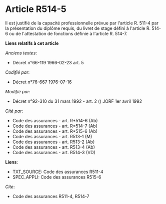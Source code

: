 # Article R514-5

Il est justifié de la capacité professionnelle prévue par l'article R. 511-4 par la présentation du diplôme requis, du livret
de stage défini à l'article R. 514-6 ou de l'attestation de fonctions définie à l'article R. 514-7.

**Liens relatifs à cet article**

_Anciens textes_:

  - Décret n°66-119 1966-02-23 art. 5

_Codifié par_:

  - Décret n°76-667 1976-07-16

_Modifié par_:

  - Décret n°92-310 du 31 mars 1992 - art. 2 () JORF 1er avril 1992

_Cité par_:

  - Code des assurances - art. R*514-6 (Ab)
  - Code des assurances - art. R*514-7 (Ab)
  - Code des assurances - art. R*515-6 (Ab)
  - Code des assurances - art. R513-1 (M)
  - Code des assurances - art. R513-2 (Ab)
  - Code des assurances - art. R513-4 (Ab)
  - Code des assurances - art. R514-3 (VD)

**Liens**:

  - TXT_SOURCE: Code des assurances R511-4
  - SPEC_APPLI: Code des assurances R515-6

_Cite_:

  - Code des assurances R511-4, R514-7
